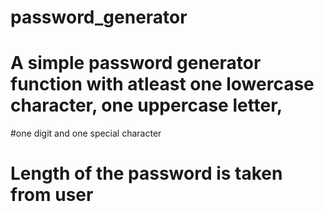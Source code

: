 # password_generator
# A simple password generator function with atleast one lowercase character, one uppercase letter,
#one digit and one special character
# Length of the password is taken from user
